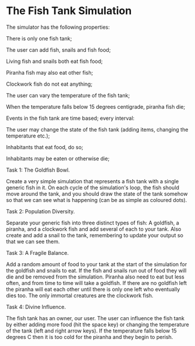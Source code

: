 # The Fish Tank Simulation

The simulator has the following properties:

There is only one fish tank;

The user can add fish, snails and fish food;

Living fish and snails both eat fish food;

Piranha fish may also eat other fish;

Clockwork fish do not eat anything;

The user can vary the temperature of the fish tank;

When the temperature falls below 15 degrees centigrade, piranha fish die;

Events in the fish tank are time based; every interval:

The user may change the state of the fish tank (adding items, changing the temperature etc.);

Inhabitants that eat food, do so;

Inhabitants may be eaten or otherwise die;

Task 1: The Goldfish Bowl.

Create a very simple simulation that represents a fish tank with a single generic fish in it.
On each cycle of the simulation's loop, the fish should move around the tank, and you should draw the state of the tank somehow so that we can see what is happening (can be as simple as coloured dots).

Task 2: Population Diversity.

Separate your generic fish into three distinct types of fish: A goldfish, a piranha, and a clockwork fish and add several of each to your tank. Also create and add a snail to the tank, remembering to update your output so that we can see them.

Task 3: A Fragile Balance.

Add a random amount of food to your tank at the start of the simulation for the goldfish and snails to eat. If the fish and snails run out of food they will die and be removed from the simulation. Piranha also need to eat but less often, and from time to time will take a goldfish. If there are no goldfish left the piranha will eat each other until there is only one left who eventually dies too. The only immortal creatures are the clockwork fish.

Task 4: Divine Influence.

The fish tank has an owner, our user. The user can influence the fish tank by either adding more food (hit the space key) or changing the temperature of the tank (left and right arrow keys). If the temperature falls below 15 degrees C then it is too cold for the piranha and they begin to perish.


